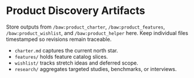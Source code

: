 # Product Discovery Artifacts

Store outputs from `/baw:product_charter`, `/baw:product_features`, `/baw:product_wishlist`, and `/baw:product_helper` here.
Keep individual files timestamped so revisions remain traceable.

- `charter.md` captures the current north star.
- `features/` holds feature catalog slices.
- `wishlist/` tracks stretch ideas and deferred scope.
- `research/` aggregates targeted studies, benchmarks, or interviews.

